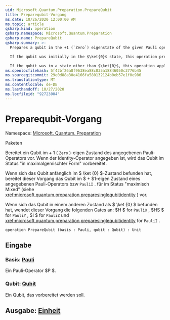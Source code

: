 ```yaml
---
uid: Microsoft.Quantum.Preparation.PrepareQubit
title: Preparequbit-Vorgang
ms.date: 10/26/2020 12:00:00 AM
ms.topic: article
qsharp.kind: operation
qsharp.namespace: Microsoft.Quantum.Preparation
qsharp.name: PrepareQubit
qsharp.summary: >-
  Prepares a qubit in the +1 (`Zero`) eigenstate of the given Pauli operator. If the identity operator is given, then the qubit is prepared in the maximally mixed state.

  If the qubit was initially in the $\ket{0}$ state, this operation prepares the qubit in the $+1$ eigenstate of a given Pauli operator, or, for `PauliI`, in the maximally mixed state instead (see <xref:microsoft.quantum.preparation.preparesinglequbitidentity>).

  If the qubit was in a state other than $\ket{0}$, this operation applies the following gates: $H$ for `PauliX`, $HS$ for `PauliY`, $I$ for `PauliZ` and <xref:microsoft.quantum.preparation.preparesinglequbitidentity> for `PauliI`.
ms.openlocfilehash: 5f42bf26a8f9638ea88c035a18846050c3776b45
ms.sourcegitcommit: 29e0d88a30e4166fa580132124b0eb57e1f0e986
ms.translationtype: MT
ms.contentlocale: de-DE
ms.lasthandoff: 10/27/2020
ms.locfileid: "92723004"
---
```

# <a name="preparequbit-operation"></a>Preparequbit-Vorgang

Namespace: [Microsoft. Quantum. Preparation](xref:Microsoft.Quantum.Preparation)

Paketen [](https://nuget.org/packages/)


Bereitet ein Qubit im + 1 ( `Zero` )-eigen Zustand des angegebenen Pauli-Operators vor.
Wenn der Identity-Operator angegeben ist, wird das Qubit im Status "in maximalgemischter Form" vorbereitet.

Wenn sich das Qubit anfänglich im $ \ket {0} $-Zustand befunden hat, bereitet dieser Vorgang das Qubit im $ + $1-eigen Zustand eines angegebenen Pauli-Operators bzw `PauliI` . für im Status "maximisch Mixed" (siehe <xref:microsoft.quantum.preparation.preparesinglequbitidentity> ) vor.

Wenn sich das Qubit in einem anderen Zustand als $ \ket {0} $ befunden hat, wendet dieser Vorgang die folgenden Gates an: $H $ for `PauliX` , $HS $ for `PauliY` , $I $ for `PauliZ` und <xref:microsoft.quantum.preparation.preparesinglequbitidentity> for `PauliI` .

```qsharp
operation PrepareQubit (basis : Pauli, qubit : Qubit) : Unit
```


## <a name="input"></a>Eingabe

### <a name="basis--pauli"></a>Basis: [Pauli](xref:microsoft.quantum.lang-ref.pauli)

Ein Pauli-Operator $P $.


### <a name="qubit--qubit"></a>Qubit: [Qubit](xref:microsoft.quantum.lang-ref.qubit)

Ein Qubit, das vorbereitet werden soll.



## <a name="output--unit"></a>Ausgabe: [Einheit](xref:microsoft.quantum.lang-ref.unit)

